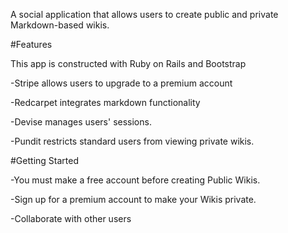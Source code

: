 A social application that allows users to create public and private Markdown-based wikis.

#Features

This app is constructed with Ruby on Rails and Bootstrap

-Stripe allows users to upgrade to a premium account

-Redcarpet integrates markdown functionality

-Devise manages users' sessions.

-Pundit restricts standard users from viewing private wikis.

#Getting Started

-You must make a free account before creating Public Wikis.

-Sign up for a premium account to make your Wikis private.

-Collaborate with other users
